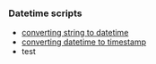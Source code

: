 ### Datetime scripts

* [converting string to datetime](./scripts/datetime/stringToDatetime.py)
* [converting datetime to timestamp](./scripts/datetime/datetimeToTimestamp.py)
* test